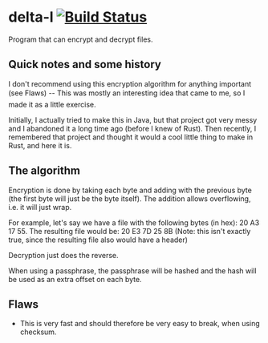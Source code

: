 # delta-l [![Build Status](https://travis-ci.org/LFalch/delta-l.svg?branch=master)](https://travis-ci.org/LFalch/delta-l)

Program that can encrypt and decrypt files.

## Quick notes and some history

I don't recommend using this encryption algorithm for anything important (see Flaws) --
This was mostly an interesting idea that came to me, so I made it as a little exercise.

Initially, I actually tried to make this in Java, but that project got very messy
and I abandoned it a long time ago (before I knew of Rust). Then recently, I remembered
that project and thought it would a cool little thing to make in Rust, and here it is.

## The algorithm

Encryption is done by taking each byte and adding with the previous byte
(the first byte will just be the byte itself). The addition allows overflowing,
i.e. it will just wrap.

For example, let's say we have a file with the following bytes (in hex): 20 A3 17 55.
The resulting file would be: 20 E3 7D 25 8B
(Note: this isn't exactly true, since the resulting file also would have a header)

Decryption just does the reverse.

When using a passphrase, the passphrase will be hashed and the hash will
be used as an extra offset on each byte.

## Flaws
- This is very fast and should therefore be very easy to break, when using checksum.
